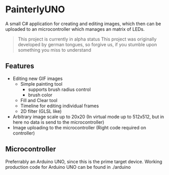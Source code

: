 # PainterlyUNO
A small C# application for creating and editing images, which then can be uploaded to an microcontroller which manages an matrix of LEDs.

> This project is currently in alpha status
> This project was originally developed by german tongues, so forgive us, if you stumble upon something you miss to understand

Features
-
* Editing new GIF images
  * Simple painting tool
    * supports brush radius control
    * brush color
  * Fill and Clear tool
  * Timeline for editing individual frames  
  * 2D filter (GLSL like)
* Arbitrary image scale up to 20x20 (In virtual mode up to 512x512, but in here no data is send to the microcontroller)
* Image uploading to the microcontroller (Right code required on controller)

Microcontroller
-
Preferrably an Arduino UNO, since this is the prime target device.
Working production code for Arduino UNO can be found in ./arduino
